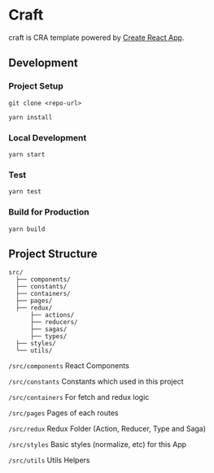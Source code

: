 # Craft

craft is CRA template powered by [Create React App](https://github.com/facebook/create-react-app).

## Development

### Project Setup

```
git clone <repo-url>

yarn install
```

### Local Development

```
yarn start
```

### Test

```
yarn test
```

### Build for Production

```
yarn build
```

## Project Structure

```
src/
  ├── components/
  ├── constants/
  ├── containers/
  ├── pages/
  ├── redux/
      ├── actions/
      ├── reducers/
      ├── sagas/
      ├── types/
  ├── styles/
  └── utils/
```

`/src/components` React Components

`/src/constants` Constants which used in this project

`/src/containers` For fetch and redux logic

`/src/pages` Pages of each routes

`/src/redux` Redux Folder (Action, Reducer, Type and Saga)

`/src/styles` Basic styles (normalize, etc) for this App

`/src/utils` Utils Helpers
